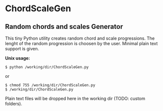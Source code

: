 # ChordScaleGen
## Random chords and scales Generator

This tiny Python utility creates random chord and scale progressions.
The lenght of the random progression is choosen by the user.
Minimal plain text support is given.

**Unix usage:**

```$ python /working/dir/ChordScaleGen.py```

or

    $ chmod 755 /working/dir/ChordScaleGen.py
    $ /working/dir/ChordScaleGen.py

Plain text files will be dropped here in the working dir (TODO: custom folders).
